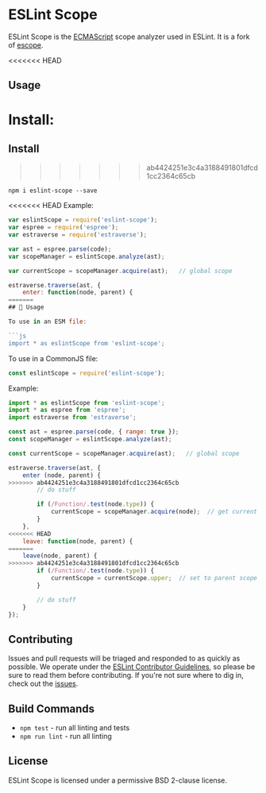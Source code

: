 # ESLint Scope

ESLint Scope is the [ECMAScript](http://www.ecma-international.org/publications/standards/Ecma-262.htm) scope analyzer used in ESLint. It is a fork of [escope](http://github.com/estools/escope).

<<<<<<< HEAD
## Usage

Install:
=======
## Install
>>>>>>> ab4424251e3c4a3188491801dfcd1cc2364c65cb

```
npm i eslint-scope --save
```

<<<<<<< HEAD
Example:

```js
var eslintScope = require('eslint-scope');
var espree = require('espree');
var estraverse = require('estraverse');

var ast = espree.parse(code);
var scopeManager = eslintScope.analyze(ast);

var currentScope = scopeManager.acquire(ast);   // global scope

estraverse.traverse(ast, {
    enter: function(node, parent) {
=======
## 📖 Usage

To use in an ESM file:

```js
import * as eslintScope from 'eslint-scope';
```

To use in a CommonJS file:

```js
const eslintScope = require('eslint-scope');
```

Example:

```js
import * as eslintScope from 'eslint-scope';
import * as espree from 'espree';
import estraverse from 'estraverse';

const ast = espree.parse(code, { range: true });
const scopeManager = eslintScope.analyze(ast);

const currentScope = scopeManager.acquire(ast);   // global scope

estraverse.traverse(ast, {
    enter (node, parent) {
>>>>>>> ab4424251e3c4a3188491801dfcd1cc2364c65cb
        // do stuff

        if (/Function/.test(node.type)) {
            currentScope = scopeManager.acquire(node);  // get current function scope
        }
    },
<<<<<<< HEAD
    leave: function(node, parent) {
=======
    leave(node, parent) {
>>>>>>> ab4424251e3c4a3188491801dfcd1cc2364c65cb
        if (/Function/.test(node.type)) {
            currentScope = currentScope.upper;  // set to parent scope
        }

        // do stuff
    }
});
```

## Contributing

Issues and pull requests will be triaged and responded to as quickly as possible. We operate under the [ESLint Contributor Guidelines](http://eslint.org/docs/developer-guide/contributing), so please be sure to read them before contributing. If you're not sure where to dig in, check out the [issues](https://github.com/eslint/eslint-scope/issues).

## Build Commands

* `npm test` - run all linting and tests
* `npm run lint` - run all linting

## License

ESLint Scope is licensed under a permissive BSD 2-clause license.
